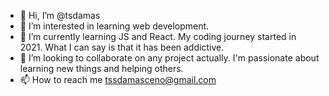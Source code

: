- 👋 Hi, I’m @tsdamas
- 👀 I’m interested in learning web development.
- 🌱 I’m currently learning JS and React. My coding journey started in 2021. What I can say is that it has been addictive.  
- 💞️ I’m looking to collaborate on any project actually. I'm passionate about learning new things and helping others.
- 📫 How to reach me tssdamasceno@gmail.com

<!---
tsdamas/tsdamas is a ✨ special ✨ repository because its `README.md` (this file) appears on your GitHub profile.
You can click the Preview link to take a look at your changes.
--->
